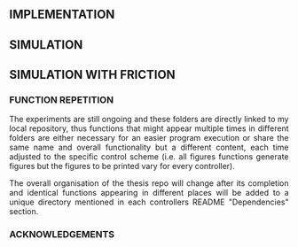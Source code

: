 ## IMPLEMENTATION

## SIMULATION

## SIMULATION WITH FRICTION

### FUNCTION REPETITION
<p align=justify> The experiments are still ongoing and these folders are directly linked to my local repository, thus functions that might appear multiple times in different folders are either necessary for an easier program execution or share the same name and overall functionality but a different content, each time adjusted to the specific control scheme (i.e. all figures functions generate figures but the figures to be printed vary for every controller).  <br> </p>
<p align=justify> The overall organisation of the thesis repo will change after its completion and identical functions appearing in different places will be added to a unique directory mentioned in each controllers README "Dependencies" section.  <br> </p>

### ACKNOWLEDGEMENTS
